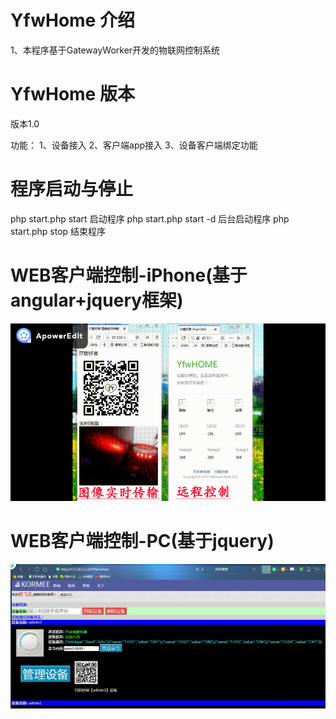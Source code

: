 YfwHome 介绍
=================
1、本程序基于GatewayWorker开发的物联网控制系统 

YfwHome 版本 
=================
 版本1.0
 
 功能：
 1、设备接入
 2、客户端app接入
 3、设备客户端绑定功能
 


程序启动与停止
=================
php start.php start  启动程序
php start.php start -d  后台启动程序 
php start.php stop   结束程序


WEB客户端控制-iPhone(基于angular+jquery框架)
====================================
![手机web客户端](https://github.com/Yangfeiwu/YfwHome/blob/master/image/yfwhome_angular.gif)


WEB客户端控制-PC(基于jquery)
===========================

![电脑web客户端](https://github.com/Yangfeiwu/YfwHome/blob/master/image/yfhome_web.jpg)





